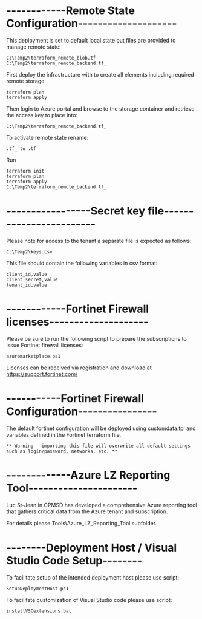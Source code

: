 

# **------------Remote State Configuration--------------------**

This deployment is set to default local state but files are provided to manage remote state:
``` 
C:\Temp2\terraform_remote_blob.tf
C:\Temp2\terraform_remote_backend.tf_
```
First deploy the infrastructure with to create all elements including required remote storage.
```
terraform plan
terraform apply
```

Then login to Azure portal and browse to the storage container and retrieve the access key to place into:
```
C:\Temp2\terraform_remote_backend.tf_
```
To activate remote state rename:
```
.tf_ to .tf
```
Run
```
terraform init
terraform plan
terraform apply
C:\Temp2\terraform_remote_backend.tf_
```

# **-----------------Secret key file------------------------**

Please note for access to the tenant a separate file is expected as follows:
```
C:\Temp2\keys.csv
```
This file should contain the following variables in csv format:
``` 
client_id,value
client_secret,value
tenant_id,value
```

# **------------Fortinet Firewall licenses--------------------**

Please be sure to run the following script to prepare the subscriptions to issue Fortinet firewall licenses:
```
azuremarketplace.ps1
```

Licenses can be received via registration and download at https://support.fortinet.com/

# **-----------Fortinet Firewall Configuration----------------**

The default fortinet configuration will be deployed using customdata.tpl and variables defined in the Fortinet terraform file. 

```
** Warning - importing this file will overwrite all default settings such as login/password, networks, etc. **
```

# **-------------Azure LZ Reporting Tool----------------------**

Luc St-Jean in CPMSD has developed a comprehensive Azure reporting tool that gathers critical data from the Azure tenant and subscription.

For details please Tools\Azure_LZ_Reporting_Tool subfolder. 

# **--------Deployment Host / Visual Studio Code Setup--------**

To facilitate setup of the intended deployment host please use script:
```
SetupDeploymentHost.ps1
```

To facilitate customization of Visual Studio code please use script:
```
installVSCextensions.bat
```
